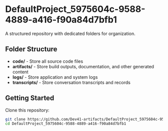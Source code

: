 # DefaultProject_5975604c-9588-4889-a416-f90a84d7bfb1
A structured repository with dedicated folders for organization.

## Folder Structure

- **code/** - Store all source code files
- **artifacts/** - Store build outputs, documentation, and other generated content
- **logs/** - Store application and system logs
- **transcripts/** - Store conversation transcripts and records

## Getting Started

Clone this repository:
```bash
git clone https://github.com/Dev41-artifacts/DefaultProject_5975604c-9588-4889-a416-f90a84d7bfb1
cd DefaultProject_5975604c-9588-4889-a416-f90a84d7bfb1
```
